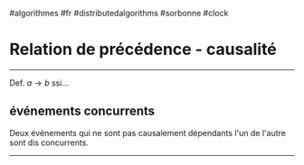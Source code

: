 #algorithmes #fr #distributedalgorithms #sorbonne #clock
# Relation de précédence - causalité
---
Def. $a \rightarrow b$ ssi...

## événements concurrents
Deux événements qui ne sont pas causalement dépendants l'un de l'autre sont dis concurrents.


---